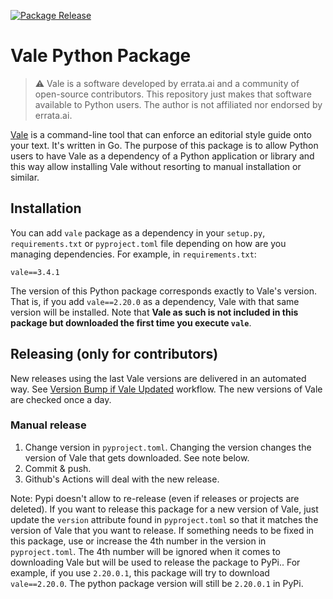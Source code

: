[![Package Release](https://github.com/daniperez/vale-python-package/actions/workflows/python-publish.yml/badge.svg)](https://github.com/daniperez/vale-python-package/actions/workflows/python-publish.yml)

# Vale Python Package

> ⚠️  Vale is a software developed by errata.ai and a community of open-source
> contributors. This repository just makes that software available to Python
> users. The author is not affiliated nor endorsed by errata.ai.

[Vale](https://vale.sh/) is a command-line tool that can enforce an editorial
style guide onto your text. It's written in Go. The purpose of this package is
to allow Python users to have Vale as a dependency of a Python application or
library and this way allow installing Vale without resorting to manual installation
or similar.

## Installation

You can add `vale` package as a dependency in your `setup.py`,
`requirements.txt` or `pyproject.toml` file depending on how are you managing
dependencies. For example, in `requirements.txt`:

```shell
vale==3.4.1
```

The version of this Python package corresponds exactly to Vale's version.  That
is, if you add `vale==2.20.0` as a dependency, Vale with that same version will
be installed.  Note that **Vale as such is not included in this package but
downloaded the first time you execute `vale`**.

## Releasing (only for contributors)

New releases using the last Vale versions are delivered in an automated way.
See [Version Bump if Vale Updated](.github/workflows/check-vale-update.yml) workflow.
The new versions of Vale are checked once a day.

### Manual release 
1. Change version in `pyproject.toml`. Changing the version changes the
   version of Vale that gets downloaded. See note below.
2. Commit & push.
3. Github's Actions will deal with the new release.

Note: Pypi doesn't allow to re-release (even if releases or projects are
deleted). If you want to release this package for a new version of Vale, just
update the `version` attribute found in `pyproject.toml` so that it matches the
version of Vale that you want to release. If something needs to be fixed in
this package, use or increase the 4th number in the version in
`pyproject.toml`.  The 4th number will be ignored when it comes to downloading
Vale but will be used to release the package to PyPi.. For example, if you use
`2.20.0.1`, this package will try to download `vale==2.20.0`. The python
package version will still be `2.20.0.1` in PyPi.
